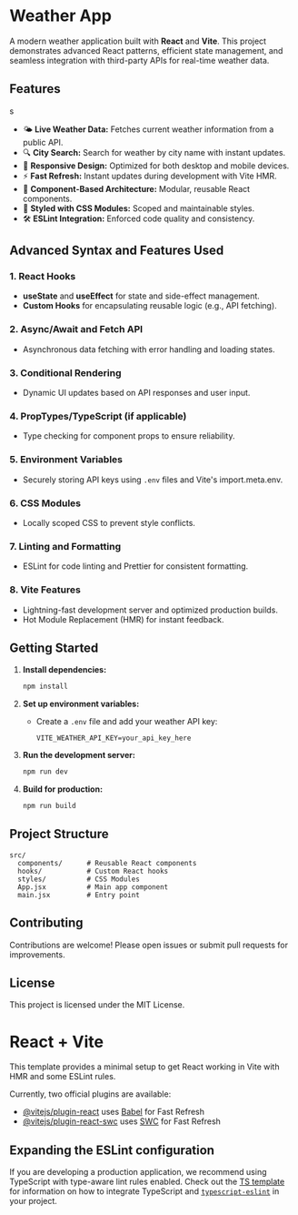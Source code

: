 # Weather App

A modern weather application built with **React** and **Vite**. This project demonstrates advanced React patterns, efficient state management, and seamless integration with third-party APIs for real-time weather data.

## Features
s
- 🌤️ **Live Weather Data:** Fetches current weather information from a public API.
- 🔍 **City Search:** Search for weather by city name with instant updates.
- 📱 **Responsive Design:** Optimized for both desktop and mobile devices.
- ⚡ **Fast Refresh:** Instant updates during development with Vite HMR.
- 🧩 **Component-Based Architecture:** Modular, reusable React components.
- 🌈 **Styled with CSS Modules:** Scoped and maintainable styles.
- 🛠️ **ESLint Integration:** Enforced code quality and consistency.

## Advanced Syntax and Features Used

### 1. React Hooks
- **useState** and **useEffect** for state and side-effect management.
- **Custom Hooks** for encapsulating reusable logic (e.g., API fetching).

### 2. Async/Await and Fetch API
- Asynchronous data fetching with error handling and loading states.

### 3. Conditional Rendering
- Dynamic UI updates based on API responses and user input.

### 4. PropTypes/TypeScript (if applicable)
- Type checking for component props to ensure reliability.

### 5. Environment Variables
- Securely storing API keys using `.env` files and Vite's import.meta.env.

### 6. CSS Modules
- Locally scoped CSS to prevent style conflicts.

### 7. Linting and Formatting
- ESLint for code linting and Prettier for consistent formatting.

### 8. Vite Features
- Lightning-fast development server and optimized production builds.
- Hot Module Replacement (HMR) for instant feedback.

## Getting Started

1. **Install dependencies:**
    ```bash
    npm install
    ```

2. **Set up environment variables:**
    - Create a `.env` file and add your weather API key:
      ```
      VITE_WEATHER_API_KEY=your_api_key_here
      ```

3. **Run the development server:**
    ```bash
    npm run dev
    ```

4. **Build for production:**
    ```bash
    npm run build
    ```

## Project Structure

```
src/
  components/      # Reusable React components
  hooks/           # Custom React hooks
  styles/          # CSS Modules
  App.jsx          # Main app component
  main.jsx         # Entry point
```

## Contributing

Contributions are welcome! Please open issues or submit pull requests for improvements.

## License

This project is licensed under the MIT License.


# React + Vite

This template provides a minimal setup to get React working in Vite with HMR and some ESLint rules.

Currently, two official plugins are available:

- [@vitejs/plugin-react](https://github.com/vitejs/vite-plugin-react/blob/main/packages/plugin-react) uses [Babel](https://babeljs.io/) for Fast Refresh
- [@vitejs/plugin-react-swc](https://github.com/vitejs/vite-plugin-react/blob/main/packages/plugin-react-swc) uses [SWC](https://swc.rs/) for Fast Refresh

## Expanding the ESLint configuration

If you are developing a production application, we recommend using TypeScript with type-aware lint rules enabled. Check out the [TS template](https://github.com/vitejs/vite/tree/main/packages/create-vite/template-react-ts) for information on how to integrate TypeScript and [`typescript-eslint`](https://typescript-eslint.io) in your project.
